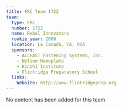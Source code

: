 ```yaml
---
title: FRC Team 1722
team:
  type: FRC
  number: 1722
  name: Rebel Innovators
  rookie_year: 2006
  location: La Canada, CA, USA
  sponsors:
    - ALLFAST Fastening Systems, Inc.
    - Nelson Nameplate
    - Kinohi Institute
    - Flintridge Preparatory School
  links:
    Website: http://www.flintridgeprep.org
---
```

No content has been added for this team